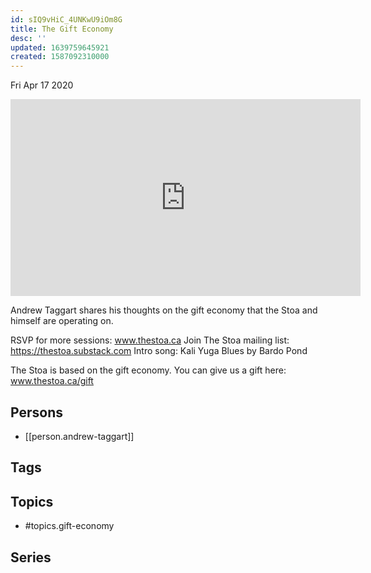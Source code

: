 ```yaml
---
id: sIQ9vHiC_4UNKwU9iOm8G
title: The Gift Economy
desc: ''
updated: 1639759645921
created: 1587092310000
---
```





Fri Apr 17 2020

<iframe width="560" height="315" src="https://www.youtube.com/embed/EiQ-XwMhIQ0" title="The Gift Economy w/ Andrew Taggart (March 18th, 2020)" frameborder="0" allow="accelerometer; autoplay; clipboard-write; encrypted-media; gyroscope; picture-in-picture" allowfullscreen ></iframe>

Andrew Taggart shares his thoughts on the gift economy that the Stoa and himself are operating on.  

RSVP for more sessions: www.thestoa.ca
Join The Stoa mailing list: https://thestoa.substack.com
Intro song: Kali Yuga Blues by Bardo Pond

The Stoa is based on the gift economy. You can give us a gift here: www.thestoa.ca/gift

## Persons

- [[person.andrew-taggart]]

## Tags



## Topics

- #topics.gift-economy

## Series



